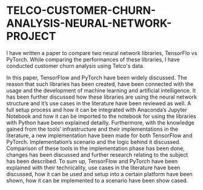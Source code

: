 # TELCO-CUSTOMER-CHURN-ANALYSIS-NEURAL-NETWORK-PROJECT

I have written a paper to compare two neural network libraries, TensorFlo vs PyTorch.
While comparing the performances of these libraries, I have conducted customer churn analysis using Telco's data.

In this paper, TensorFlow and PyTorch have been widely discussed. The reason that such libraries has been created, have been connected with the usage and the development of machine learning and artificial intelligence. It has been further discussed how these libraries are using the neural network structure and it’s use cases in the literature have been reviewed as well. A full setup process and how it can be integrated with Anaconda’s Jupyter Notebook and how it can be imported to the notebook for using the libraries with Python have been explained detailly. Furthermore, with the knowledge gained from the tools’ infrastructure and their implementations in the literature, a new implementation have been made for both TensorFlow and PyTorch. Implementation’s scenario and the logic behind it discussed. Comparison of these tools in the implementation phase has been done, changes has been discussed and further research relating to the subject has been described.
To sum up, TensorFlow and PyTorch have been explained with their technicality, use cases in the literature have been discussed, how it can be used and setup into a certain platform have been shown, how it can be implemented to a scenario have been show cased.
